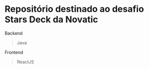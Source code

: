 # Repositório destinado ao desafio Stars Deck da Novatic


Backend
> Java  
  
Frontend
> ReactJS  
